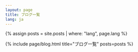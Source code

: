 ```yaml
---
layout: page
title: ブログ一覧
lang: ja
---
```


{% assign posts = site.posts | where: "lang", page.lang %}

{% include page/blog.html
  title="ブログ一覧"
  posts=posts
%}
